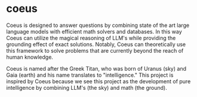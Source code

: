 # coeus

Coeus is designed to answer questions by combining state of the art large language models with efficient math solvers and databases. In this way Coeus can utilize the magical reasoning of LLM's while providing the grounding effect of exact solutions. Notably, Coeus can theoretically use this framework to solve problems that are currently beyond the reach of human knowledge.

Coeus is named after the Greek Titan, who was born of Uranus (sky) and Gaia (earth) and his name translates to "intelligence." This project is inspired by Coeus because we see this project as the development of pure intelligence by combining LLM's (the sky) and math (the ground).